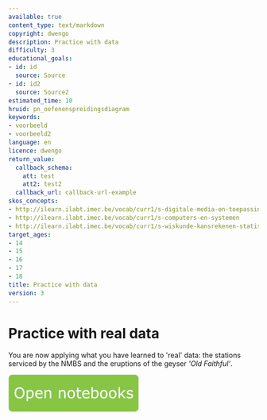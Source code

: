 ```yaml
---
available: true
content_type: text/markdown
copyright: dwengo
description: Practice with data
difficulty: 3
educational_goals:
- id: id
  source: Source
- id: id2
  source: Source2
estimated_time: 10
hruid: pn_oefenenspreidingsdiagram
keywords:
- voorbeeld
- voorbeeld2
language: en
licence: dwengo
return_value:
  callback_schema:
    att: test
    att2: test2
  callback_url: callback-url-example
skos_concepts:
- http://ilearn.ilabt.imec.be/vocab/curr1/s-digitale-media-en-toepassingen
- http://ilearn.ilabt.imec.be/vocab/curr1/s-computers-en-systemen
- http://ilearn.ilabt.imec.be/vocab/curr1/s-wiskunde-kansrekenen-statistiek
target_ages:
- 14
- 15
- 16
- 17
- 18
title: Practice with data
version: 3
---
```

# Practice with real data
You are now applying what you have learned to 'real' data: the stations serviced by the NMBS and the eruptions of the geyser *'Old Faithful'*.

[![](embed/Knop.png "Button")](https://kiks.ilabt.imec.be/jupyterhub/?id=0203_en "Notebooks Practice with Data")